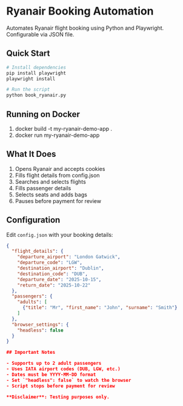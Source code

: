 # Ryanair Booking Automation

Automates Ryanair flight booking using Python and Playwright. Configurable via JSON file.

## Quick Start

```bash
# Install dependencies
pip install playwright
playwright install

# Run the script
python book_ryanair.py
```

## Running on Docker
1. docker build -t my-ryanair-demo-app .
2. docker run my-ryanair-demo-app


## What It Does
1. Opens Ryanair and accepts cookies
2. Fills flight details from config.json
3. Searches and selects flights
4. Fills passenger details
5. Selects seats and adds bags
6. Pauses before payment for review

## Configuration

Edit `config.json` with your booking details:

```json
{
  "flight_details": {
    "departure_airport": "London Gatwick",
    "departure_code": "LGW",
    "destination_airport": "Dublin", 
    "destination_code": "DUB",
    "departure_date": "2025-10-15",
    "return_date": "2025-10-22"
  },
  "passengers": {
    "adults": [
      {"title": "Mr", "first_name": "John", "surname": "Smith"}
    ]
  },
  "browser_settings": {
    "headless": false
  }
}

## Important Notes

- Supports up to 2 adult passengers  
- Uses IATA airport codes (DUB, LGW, etc.)
- Dates must be YYYY-MM-DD format
- Set `"headless": false` to watch the browser
- Script stops before payment for review

**Disclaimer**: Testing purposes only.